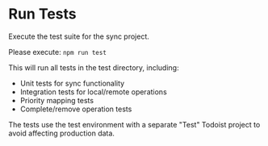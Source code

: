 # Run Tests

Execute the test suite for the sync project.

Please execute: `npm run test`

This will run all tests in the test directory, including:
- Unit tests for sync functionality
- Integration tests for local/remote operations
- Priority mapping tests
- Complete/remove operation tests

The tests use the test environment with a separate "Test" Todoist project to avoid affecting production data.